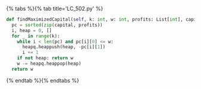{% tabs %}{% tab title='LC_502.py' %}

```py
def findMaximizedCapital(self, k: int, w: int, profits: List[int], capital: List[int]) -> int:
  pc = sorted(zip(capital, profits))
  i, heap = 0, []
  for _ in range(k):
    while i < len(pc) and pc[i][0] <= w:
      heapq.heappush(heap, -pc[i][1])
      i += 1
    if not heap: return w
    w -= heapq.heappop(heap)
  return w
```

{% endtab %}{% endtabs %}
